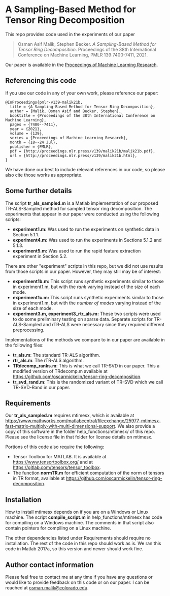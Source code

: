 # A Sampling-Based Method for Tensor Ring Decomposition
This repo provides code used in the experiments of our paper 

> Osman Asif Malik, Stephen Becker. *A Sampling-Based Method for Tensor Ring Decomposition*. Proceedings of the 38th International Conference on Machine Learning, PMLR 139:7400-7411, 2021.

Our paper is available in the [Proceedings of Machine Learning Research](http://proceedings.mlr.press/v139/malik21b.html).

## Referencing this code
If you use our code in any of your own work, please reference our paper:

```
@InProceedings{pmlr-v139-malik21b,
  title = {A Sampling-Based Method for Tensor Ring Decomposition},
  author = {Malik, Osman Asif and Becker, Stephen},
  booktitle = {Proceedings of the 38th International Conference on Machine Learning},
  pages = {7400--7411},
  year = {2021},
  volume = {139},
  series = {Proceedings of Machine Learning Research},
  month = {18--24 Jul},
  publisher = {PMLR},
  pdf = {http://proceedings.mlr.press/v139/malik21b/malik21b.pdf},
  url = {http://proceedings.mlr.press/v139/malik21b.html},
}
```

We have done our best to include relevant references in our code, so please also cite those works as appropriate.

## Some further details
The script **tr_als_sampled.m** is a Matlab implementation of our proposed TR-ALS-Sampled method for sampled tensor ring decomposition. 
The experiments that appear in our paper were conducted using the following scripts:
- **experiment1.m:** Was used to run the experiments on synthetic data in Section 5.1.1.
- **experiment4.m:** Was used to run the experiments in Sections 5.1.2 and 5.1.3. 
- **experiment5.m:** Was used to run the rapid feature extraction experiment in Section 5.2. 

There are other "experiment" scripts in this repo, but we did not use results from those scripts in our paper. However, they may still may be of interest:
- **experiment1b.m:** This script runs synthetic experiments similar to those in experiment1.m, but with the *rank* varying instead of the size of each mode.
- **experiment1c.m:** This script runs synthetic experiments similar to those in experiment1.m, but with the *number of modes* varying instead of the size of each mode.
- **experiment3.m, experiment3_rtr_als.m:** These two scripts were used to do some preliminary testing on sparse data. Separate scripts for TR-ALS-Sampled and rTR-ALS were necessary since they required different preprocessing. 

Implementations of the methods we compare to in our paper are available in the following files:
- **tr_als.m**: The standard TR-ALS algorithm.
- **rtr_als.m**: The rTR-ALS algorithm.
- **TRdecomp_ranks.m**: This is what we call TR-SVD in our paper. This a modified version of TRdecomp.m available at https://github.com/oscarmickelin/tensor-ring-decomposition.
- **tr_svd_rand.m**: This is the randomized variant of TR-SVD which we call TR-SVD-Rand in our paper.

## Requirements
Our **tr_als_sampled.m** requires mtimesx, which is available at https://www.mathworks.com/matlabcentral/fileexchange/25977-mtimesx-fast-matrix-multiply-with-multi-dimensional-support. We also provide a copy of this software in the folder help_functions/mtimesx/ of this repo. Please see the license file in that folder for license details on mtimesx.

Portions of this code also require the following:
- Tensor Toolbox for MATLAB. It is available at https://www.tensortoolbox.org/ and at https://gitlab.com/tensors/tensor_toolbox.
- The function **normTR.m** for efficient computation of the norm of tensors in TR format, available at https://github.com/oscarmickelin/tensor-ring-decomposition.

## Installation
How to install mtimesx depends on if you are on a Windows or Linux machine. The script **compile_script.m** in help_functions/mtimesx has code for compiling on a Windows machine. The comments in that script also contain pointers for compiling on a Linux machine.

The other dependencies listed under Requirements should require no installation. The rest of the code in this repo should work as is. We ran this code in Matlab 2017a, so this version and newer should work fine.

## Author contact information
Please feel free to contact me at any time if you have any questions or would like to provide feedback on this code or on our paper. I can be reached at osman.malik@colorado.edu.
